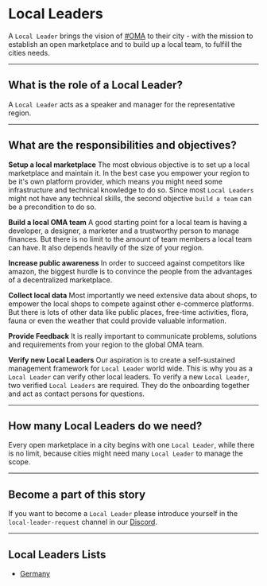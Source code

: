 # Local Leaders

A `Local Leader` brings the vision of [#OMA](https://openmarketplace.org) to their city - with the mission to establish an open marketplace and to build up a local team, to fulfill the cities needs.

---

## What is the role of a Local Leader?

A `Local Leader` acts as a speaker and manager for the representative region.

---

## What are the responsibilities and objectives?

**Setup a local marketplace**
The most obvious objective is to set up a local marketplace and maintain it. In the best case you empower your region to be it's own platform provider, which means you might need some infrastructure and technical knowledge to do so. Since most `Local Leaders` might not have any technical skills, the second objective `build a team` can be a precondition to do so.

**Build a local OMA team**
A good starting point for a local team is having a developer, a designer, a marketer and a trustworthy person to manage finances. But there is no limit to the amount of team members a local team can have. It also depends heavily of the size of your region.

**Increase public awareness**
In order to succeed against competitors like amazon, the biggest hurdle is to convince the people from the advantages of a decentralized marketplace.

**Collect local data**
Most importantly we need extensive data about shops, to empower the local shops to compete against other e-commerce platforms. But there is lots of other data like public places, free-time activities, flora, fauna or even the weather that could provide valuable information.

**Provide Feedback**
It is really important to communicate problems, solutions and requirements from your region to the global OMA team.

**Verify new Local Leaders**
Our aspiration is to create a self-sustained management framework for `Local Leader` world wide. This is why you as a `Local Leader` can verify other local leaders. To verify a new `Local Leader`, two verified `Local Leaders` are required. They do the onboarding together and act as contact persons for questions.

---

## How many Local Leaders do we need?

Every open marketplace in a city begins with one `Local Leader`, while there is no limit, because cities might need many `Local Leader` to manage the scope.

---

## Become a part of this story

If you want to become a `Local Leader` please introduce yourself in the `local-leader-request` channel in our [Discord](https://discord.gg/XDQQcJC).

---

## Local Leaders Lists

- [Germany](./de/README.md)

